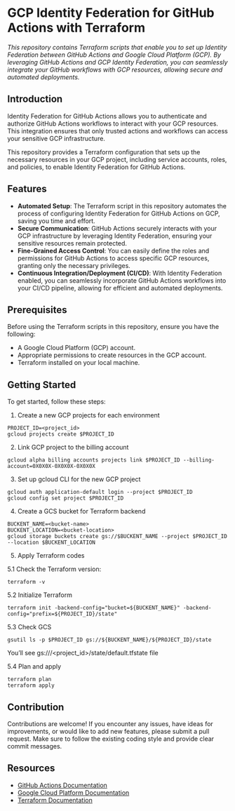 # GCP Identity Federation for GitHub Actions with Terraform


*This repository contains Terraform scripts that enable you to set up Identity Federation between GitHub Actions and Google Cloud Platform (GCP). By leveraging GitHub Actions and GCP Identity Federation, you can seamlessly integrate your GitHub workflows with GCP resources, allowing secure and automated deployments.*


## Introduction
Identity Federation for GitHub Actions allows you to authenticate and authorize GitHub Actions workflows to interact with your GCP resources. This integration ensures that only trusted actions and workflows can access your sensitive GCP infrastructure.

This repository provides a Terraform configuration that sets up the necessary resources in your GCP project, including service accounts, roles, and policies, to enable Identity Federation for GitHub Actions.


## Features
* __Automated Setup__: The Terraform script in this repository automates the process of configuring Identity Federation for GitHub Actions on GCP, saving you time and effort.
* __Secure Communication__: GitHub Actions securely interacts with your GCP infrastructure by leveraging Identity Federation, ensuring your sensitive resources remain protected.
* __Fine-Grained Access Control__: You can easily define the roles and permissions for GitHub Actions to access specific GCP resources, granting only the necessary privileges.
* __Continuous Integration/Deployment (CI/CD)__: With Identity Federation enabled, you can seamlessly incorporate GitHub Actions workflows into your CI/CD pipeline, allowing for efficient and automated deployments.


## Prerequisites
Before using the Terraform scripts in this repository, ensure you have the following:

* A Google Cloud Platform (GCP) account.
* Appropriate permissions to create resources in the GCP account.
* Terraform installed on your local machine.



##  Getting Started
To get started, follow these steps:

1. Create a new GCP projects for each environment

```
PROJECT_ID=<project_id>
gcloud projects create $PROJECT_ID
```


2. Link GCP project to the billing account

```
gcloud alpha billing accounts projects link $PROJECT_ID --billing-account=0X0X0X-0X0X0X-0X0X0X
```


3. Set up gcloud CLI for the new GCP project

```
gcloud auth application-default login --project $PROJECT_ID
gcloud config set project $PROJECT_ID
```


4. Create a GCS bucket for Terraform backend

```
BUCKENT_NAME=<bucket-name>
BUCKENT_LOCATION=<bucket-location>
gcloud storage buckets create gs://$BUCKENT_NAME --project $PROJECT_ID --location $BUCKENT_LOCATION
```

5. Apply Terraform codes

5.1 Check the Terraform version:

```
terraform -v
```


5.2 Initialize Terraform

```
terraform init -backend-config="bucket=${BUCKENT_NAME}" -backend-config="prefix=${PROJECT_ID}/state" 
```


5.3 Check GCS

```
gsutil ls -p $PROJECT_ID gs://${BUCKENT_NAME}/${PROJECT_ID}/state
```

You’ll see gs://<bucket-name>/<project_id>/state/default.tfstate file

5.4 Plan and apply

```
terraform plan
terraform apply
```


## Contribution
Contributions are welcome! If you encounter any issues, have ideas for improvements, or would like to add new features, please submit a pull request. Make sure to follow the existing coding style and provide clear commit messages.


## Resources
* [GitHub Actions Documentation](https://docs.github.com/en/actions)
* [Google Cloud Platform Documentation](https://cloud.google.com/docs)
* [Terraform Documentation](https://developer.hashicorp.com/terraform/docs)
